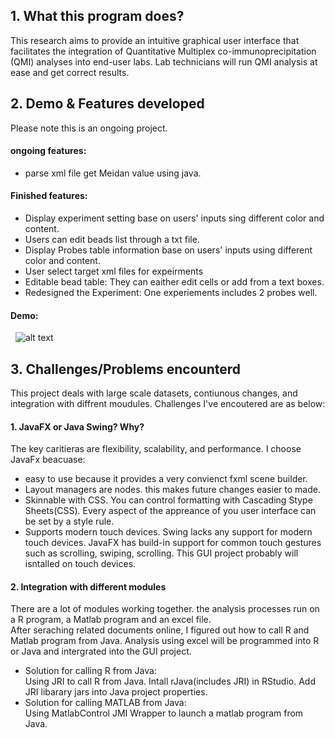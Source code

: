 ## 1. What this program does?
This research aims to provide an intuitive graphical user interface that facilitates the integration of Quantitative Multiplex co-immunoprecipitation (QMI) analyses into end-user labs. Lab technicians will run QMI analysis at ease and get correct results. 
   
   
## 2. Demo & Features developed
Please note this is an ongoing project.   
#### ongoing features: 
  - parse xml file get Meidan value using java.   
#### Finished features: 
  - Display experiment setting base on users' inputs sing different color and content. 
  - Users can edit beads list through a txt file. 
  - Display Probes table information base on users' inputs using different color and content. 
  - User select target xml files for expeirments
  - Editable bead table: They can eaither edit cells or add from a text boxes. 
  - Redesigned the Experiment: One experiements includes 2 probes well. 
#### Demo:
   ![alt text](https://github.com/emily0707/Graphic-user-Interface-for-Cancer-Research/blob/master/images/Picture1.png "Demo ScreenShot")
  
   
## 3. Challenges/Problems encounterd 
This project deals with large scale datasets, contiunous changes, and integration with diffrent moudules. Challenges I've encoutered are as below: 
#### 1. JavaFX or Java Swing? Why?       
The key caritieras are flexibility, scalability, and performance. I choose JavaFx beacuase:
  - easy to use because it provides a very convienct fxml scene builder. 
  - Layout managers are nodes. this makes future changes easier to made. 
  - Skinnable with CSS. You can control formatting with Cascading Stype Sheets(CSS). Every aspect of the appreance of you user interface can be set by a style rule. 
  - Supports modern touch devices. Swing lacks any support for modern touch devices. JavaFX has build-in support for common touch gestures such as scrolling, swiping, scrolling. This GUI project probably will isntalled on touch devices. 

#### 2. Integration with different modules
  There are a lot of modules working together. the analysis processes run on a R program, a Matlab program and an excel file.    
  After seraching related documents online, I figured out how to call R and Matlab program from Java. Analysis using excel will be programmed into R or Java and intergrated into the GUI project.     
  - Solution for calling R from Java:     
  Using JRI to call R from Java. Intall rJava(includes JRI) in RStudio. Add JRI libarary jars into Java project properties.    
  - Solution for calling MATLAB from Java:     
  Using MatlabControl JMI Wrapper to launch a matlab program from Java. 
  
